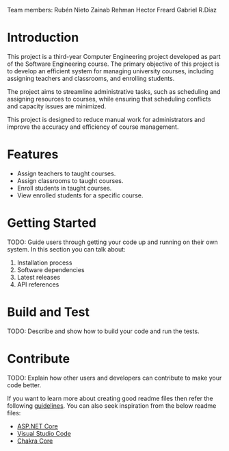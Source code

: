 Team members: 
Rubén Nieto
Zainab Rehman
Hector Freard
Gabriel R.Díaz

# Introduction 
This project is a third-year Computer Engineering project developed as part of the Software Engineering course. The primary objective of this project is to develop an efficient system for managing university courses, including assigning teachers and classrooms, and enrolling students.

The project aims to streamline administrative tasks, such as scheduling and assigning resources to courses, while ensuring that scheduling conflicts and capacity issues are minimized.

This project is designed to reduce manual work for administrators and improve the accuracy and efficiency of course management.

# Features
- Assign teachers to taught courses.
- Assign classrooms to taught courses.
- Enroll students in taught courses.
- View enrolled students for a specific course.
  
# Getting Started
TODO: Guide users through getting your code up and running on their own system. In this section you can talk about:
1.	Installation process
2.	Software dependencies
3.	Latest releases
4.	API references

# Build and Test
TODO: Describe and show how to build your code and run the tests. 

# Contribute
TODO: Explain how other users and developers can contribute to make your code better. 

If you want to learn more about creating good readme files then refer the following [guidelines](https://docs.microsoft.com/en-us/azure/devops/repos/git/create-a-readme?view=azure-devops). You can also seek inspiration from the below readme files:
- [ASP.NET Core](https://github.com/aspnet/Home)
- [Visual Studio Code](https://github.com/Microsoft/vscode)
- [Chakra Core](https://github.com/Microsoft/ChakraCore)
